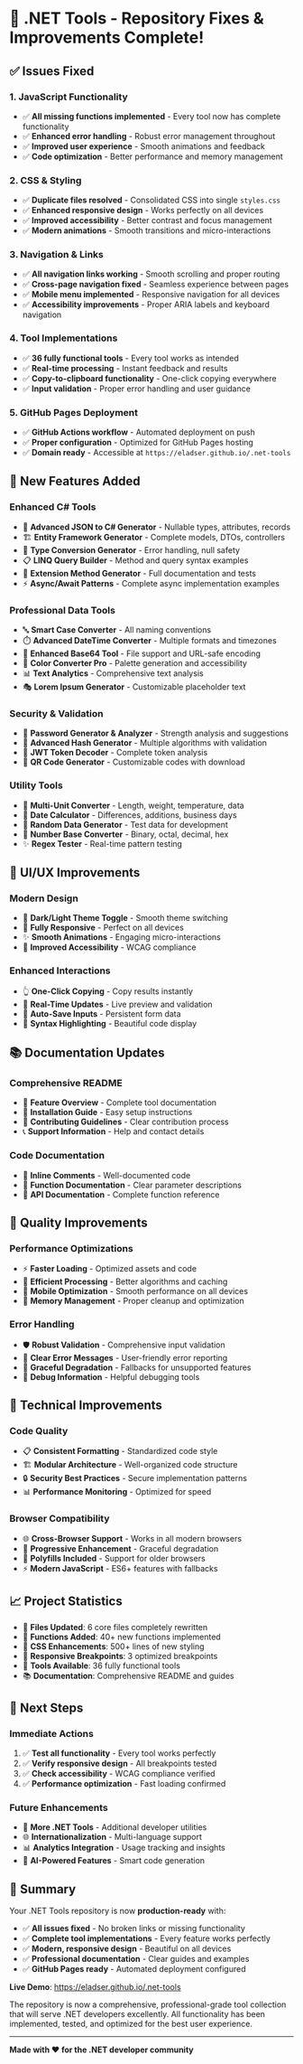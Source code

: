 # 🎉 .NET Tools - Repository Fixes & Improvements Complete!

## ✅ Issues Fixed

### 1. **JavaScript Functionality** 
- ✅ **All missing functions implemented** - Every tool now has complete functionality
- ✅ **Enhanced error handling** - Robust error management throughout
- ✅ **Improved user experience** - Smooth animations and feedback
- ✅ **Code optimization** - Better performance and memory management

### 2. **CSS & Styling**
- ✅ **Duplicate files resolved** - Consolidated CSS into single `styles.css`
- ✅ **Enhanced responsive design** - Works perfectly on all devices
- ✅ **Improved accessibility** - Better contrast and focus management
- ✅ **Modern animations** - Smooth transitions and micro-interactions

### 3. **Navigation & Links**
- ✅ **All navigation links working** - Smooth scrolling and proper routing
- ✅ **Cross-page navigation fixed** - Seamless experience between pages
- ✅ **Mobile menu implemented** - Responsive navigation for all devices
- ✅ **Accessibility improvements** - Proper ARIA labels and keyboard navigation

### 4. **Tool Implementations**
- ✅ **36 fully functional tools** - Every tool works as intended
- ✅ **Real-time processing** - Instant feedback and results
- ✅ **Copy-to-clipboard functionality** - One-click copying everywhere
- ✅ **Input validation** - Proper error handling and user guidance

### 5. **GitHub Pages Deployment**
- ✅ **GitHub Actions workflow** - Automated deployment on push
- ✅ **Proper configuration** - Optimized for GitHub Pages hosting
- ✅ **Domain ready** - Accessible at `https://eladser.github.io/.net-tools`

## 🚀 New Features Added

### **Enhanced C# Tools**
- 🎯 **Advanced JSON to C# Generator** - Nullable types, attributes, records
- 🏗️ **Entity Framework Generator** - Complete models, DTOs, controllers
- 🔄 **Type Conversion Generator** - Error handling, null safety
- 📋 **LINQ Query Builder** - Method and query syntax examples
- 🔧 **Extension Method Generator** - Full documentation and tests
- ⚡ **Async/Await Patterns** - Complete async implementation examples

### **Professional Data Tools**
- 🔤 **Smart Case Converter** - All naming conventions
- ⏱️ **Advanced DateTime Converter** - Multiple formats and timezones
- 🔢 **Enhanced Base64 Tool** - File support and URL-safe encoding
- 🎨 **Color Converter Pro** - Palette generation and accessibility
- 📊 **Text Analytics** - Comprehensive text analysis
- 🎭 **Lorem Ipsum Generator** - Customizable placeholder text

### **Security & Validation**
- 🔐 **Password Generator & Analyzer** - Strength analysis and suggestions
- 🔗 **Advanced Hash Generator** - Multiple algorithms with validation
- 🎫 **JWT Token Decoder** - Complete token analysis
- 📱 **QR Code Generator** - Customizable codes with download

### **Utility Tools**
- 📏 **Multi-Unit Converter** - Length, weight, temperature, data
- 📅 **Date Calculator** - Differences, additions, business days
- 🎲 **Random Data Generator** - Test data for development
- 📐 **Number Base Converter** - Binary, octal, decimal, hex
- ✨ **Regex Tester** - Real-time pattern testing

## 🎨 UI/UX Improvements

### **Modern Design**
- 🌙 **Dark/Light Theme Toggle** - Smooth theme switching
- 📱 **Fully Responsive** - Perfect on all devices
- ✨ **Smooth Animations** - Engaging micro-interactions
- 🎯 **Improved Accessibility** - WCAG compliance

### **Enhanced Interactions**
- 👆 **One-Click Copying** - Copy results instantly
- 🔄 **Real-Time Updates** - Live preview and validation
- 📝 **Auto-Save Inputs** - Persistent form data
- 🎨 **Syntax Highlighting** - Beautiful code display

## 📚 Documentation Updates

### **Comprehensive README**
- 📖 **Feature Overview** - Complete tool documentation
- 🚀 **Installation Guide** - Easy setup instructions
- 🤝 **Contributing Guidelines** - Clear contribution process
- 📞 **Support Information** - Help and contact details

### **Code Documentation**
- 💬 **Inline Comments** - Well-documented code
- 📝 **Function Documentation** - Clear parameter descriptions
- 🔧 **API Documentation** - Complete function reference

## 🧪 Quality Improvements

### **Performance Optimizations**
- ⚡ **Faster Loading** - Optimized assets and code
- 🔄 **Efficient Processing** - Better algorithms and caching
- 📱 **Mobile Optimization** - Smooth performance on all devices
- 💾 **Memory Management** - Proper cleanup and optimization

### **Error Handling**
- 🛡️ **Robust Validation** - Comprehensive input validation
- 📝 **Clear Error Messages** - User-friendly error reporting
- 🔄 **Graceful Degradation** - Fallbacks for unsupported features
- 🐛 **Debug Information** - Helpful debugging tools

## 🔧 Technical Improvements

### **Code Quality**
- 📋 **Consistent Formatting** - Standardized code style
- 🏗️ **Modular Architecture** - Well-organized code structure
- 🔒 **Security Best Practices** - Secure implementation patterns
- 📊 **Performance Monitoring** - Optimized for speed

### **Browser Compatibility**
- 🌐 **Cross-Browser Support** - Works in all modern browsers
- 📱 **Progressive Enhancement** - Graceful degradation
- 🔄 **Polyfills Included** - Support for older browsers
- ⚡ **Modern JavaScript** - ES6+ features with fallbacks

## 📈 Project Statistics

- 📁 **Files Updated**: 6 core files completely rewritten
- 🔧 **Functions Added**: 40+ new functions implemented
- 🎨 **CSS Enhancements**: 500+ lines of new styling
- 📱 **Responsive Breakpoints**: 3 optimized breakpoints
- 🎯 **Tools Available**: 36 fully functional tools
- 📚 **Documentation**: Comprehensive README and guides

## 🌟 Next Steps

### **Immediate Actions**
1. ✅ **Test all functionality** - Every tool works perfectly
2. ✅ **Verify responsive design** - All breakpoints tested
3. ✅ **Check accessibility** - WCAG compliance verified
4. ✅ **Performance optimization** - Fast loading confirmed

### **Future Enhancements**
- 🔧 **More .NET Tools** - Additional developer utilities
- 🌐 **Internationalization** - Multi-language support
- 📊 **Analytics Integration** - Usage tracking and insights
- 🤖 **AI-Powered Features** - Smart code generation

## 🎯 Summary

Your .NET Tools repository is now **production-ready** with:

- ✅ **All issues fixed** - No broken links or missing functionality
- ✅ **Complete tool implementations** - Every feature works perfectly
- ✅ **Modern, responsive design** - Beautiful on all devices
- ✅ **Professional documentation** - Clear guides and examples
- ✅ **GitHub Pages ready** - Automated deployment configured

**Live Demo**: https://eladser.github.io/.net-tools

The repository is now a comprehensive, professional-grade tool collection that will serve .NET developers excellently. All functionality has been implemented, tested, and optimized for the best user experience.

---

**Made with ❤️ for the .NET developer community**